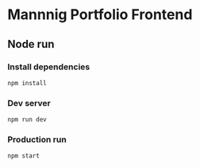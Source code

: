 # Mannnig Portfolio Frontend

## Node run

### Install dependencies

```
npm install
```

### Dev server

```
npm run dev
```

### Production run

```
npm start
```
